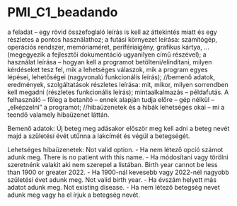 # PMI_C1_beadando

a feladat – egy rövid összefoglaló leírás is kell az áttekintés miatt és egy részletes a pontos használathoz;
a futási környezet leírása: számítógép, operációs rendszer, memóriaméret, perifériaigény, grafikus kártya, ... (megegyezik a fejlesztői dokumentáció ugyanilyen című részével);
a használat leírása – hogyan kell a programot betölteni/elindítani, milyen kérdéseket tesz fel, mik a lehetséges válaszok, mik a program egyes lépései, lehetőségei (nagyvonalú funkcionális leírás);
//bemenő adatok, eredmények, szolgáltatások részletes leírása: mit, mikor, milyen sorrendben kell megadni (részletes funkcionális leírás);
mintaalkalmazás – példafutás. A felhasználó – főleg a betanító – ennek alapján tudja előre – gép nélkül – „elképzelni” a programot;
//hibaüzenetek és a hibák lehetséges okai – mi a teendő valamely hibaüzenet láttán.

Bemenő adatok: Új beteg meg adásakor először meg kell adni a beteg nevét majd a születésí évét utűnna a lakcímét és végül a betegségét.

Lehetséges hibaüzenetek: Not valid option. - Ha nem létező opció számot adunk meg.
                         There is no patient with this name. - Ha módosítani vagy törölni szeretnénk valakit aki nem szerepel a listában.
                         Birth year cannot be less than 1900 or greater 2022. - Ha 1900-nál kevesebb vagy 2022-nél nagyobb születési évet adunk meg.
                         Not valid birth year. - Ha évszám helyett más adatot adunk meg.
                         Not existing disease. - Ha nem létező betegség nevet adunk meg vagy ha el írjuk a betegség nevét.
